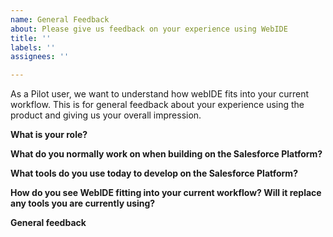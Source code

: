 ```yaml
---
name: General Feedback
about: Please give us feedback on your experience using WebIDE
title: ''
labels: ''
assignees: ''

---
```


As a Pilot user, we want to understand how webIDE fits into your current workflow. This is for general feedback about your experience using the product and giving us your overall impression. 

**What is your role?**

**What do you normally work on when building on the Salesforce Platform?**

**What tools do you use today to develop on the Salesforce Platform?**

**How do you see WebIDE fitting into your current workflow? Will it replace any tools you are currently using?**

**General feedback**
